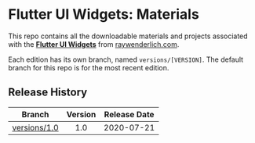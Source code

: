 # Flutter UI Widgets: Materials

This repo contains all the downloadable materials and projects associated with the **[Flutter UI Widgets](https://www.raywenderlich.com/10400890-flutter-ui-widgets)** from [raywenderlich.com](https://www.raywenderlich.com).

Each edition has its own branch, named `versions/[VERSION]`. The default branch for this repo is for the most recent edition.

## Release History

| Branch                                                                                   | Version | Release Date |
| ---------------------------------------------------------------------------------------- |:-------:|:------------:|
| [versions/1.0](https://github.com/raywenderlich/video-fuiw--materials/tree/versions/1.0) | 1.0     | 2020-07-21   |
